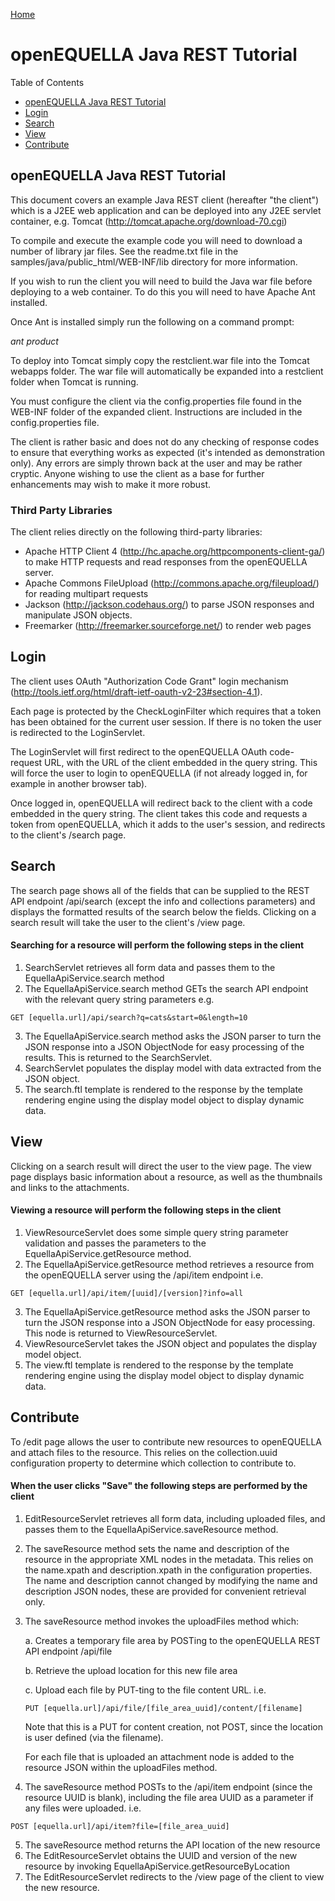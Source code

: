 [Home](https://equella.github.io/)

# openEQUELLA Java REST Tutorial

Table of Contents
* [openEQUELLA Java REST Tutorial](#openequella-java-rest-tutorial)
* [Login](#login)
* [Search](#search)
* [View](#view)
* [Contribute](#contribute)

## openEQUELLA Java REST Tutorial
This document covers an example Java REST client (hereafter "the client") which is a J2EE web application and can be deployed into any J2EE servlet container, e.g. Tomcat (<http://tomcat.apache.org/download-70.cgi>)

To compile and execute the example code you will need to download a number of library jar files. See the readme.txt file in the samples/java/public_html/WEB-INF/lib directory for more information.

If you wish to run the client you will need to build the Java war file before deploying to a web container. To do this you will need to have Apache Ant installed.

Once Ant is installed simply run the following on a command prompt:

*ant product*

To deploy into Tomcat simply copy the restclient.war file into the Tomcat webapps folder.  The war file will automatically be expanded into a restclient folder when Tomcat is running.

You must configure the client via the config.properties file found in the WEB-INF folder of the expanded client.  Instructions are included in the config.properties file.

The client is rather basic and does not do any checking of response codes to ensure that everything works as expected (it's intended as demonstration only).  Any errors are simply thrown back at the user and may be rather cryptic.  Anyone wishing to use the client as a base for further enhancements may wish to make it more robust.

### Third Party Libraries
The client relies directly on the following third-party libraries:
* Apache HTTP Client 4 (<http://hc.apache.org/httpcomponents-client-ga/>) to make HTTP requests and read responses from the openEQUELLA server.  
* Apache Commons FileUpload (<http://commons.apache.org/fileupload/>) for reading multipart requests
* Jackson (<http://jackson.codehaus.org/>) to parse JSON responses and manipulate JSON objects.
* Freemarker (<http://freemarker.sourceforge.net/>) to render web pages

## Login
The client uses OAuth "Authorization Code Grant" login mechanism (<http://tools.ietf.org/html/draft-ietf-oauth-v2-23#section-4.1>).

Each page is protected by the CheckLoginFilter which requires that a token has been obtained for the current user session. If there is no token the user is redirected to the LoginServlet.

The LoginServlet will first redirect to the openEQUELLA OAuth code-request URL, with the URL of the client embedded in the query string. This will force the user to login to openEQUELLA (if not already logged in, for example in another browser tab).

Once logged in, openEQUELLA will redirect back to the client with a code embedded in the query string. The client takes this code and requests a token from openEQUELLA, which it adds to the user's session, and redirects to the client's /search page.

## Search
The search page shows all of the fields that can be supplied to the REST API endpoint /api/search (except the info and collections parameters) and displays the formatted results of the search below the fields.  Clicking on a search result will take the user to the client's /view page.

#### Searching for a resource will perform the following steps in the client
1.  SearchServlet retrieves all form data and passes them to the EquellaApiService.search method
2.  The EquellaApiService.search method GETs the search API endpoint with the relevant query string parameters e.g.
 ```
 GET [equella.url]/api/search?q=cats&start=0&length=10
```
3.  The EquellaApiService.search method asks the JSON parser to turn the JSON response into a JSON ObjectNode for easy processing of the results.  This is returned to the SearchServlet.
4.  SearchServlet populates the display model with data extracted from the JSON object.
5.  The search.ftl template is rendered to the response by the template rendering engine using the display model object to display dynamic data.

## View
Clicking on a search result will direct the user to the view page. The view page displays basic information about a resource, as well as the thumbnails and links to the attachments.  

#### Viewing a resource will perform the following steps in the client

1.  ViewResourceServlet does some simple query string parameter validation and passes the parameters to the EquellaApiService.getResource method.
2.  The EquellaApiService.getResource method retrieves a resource from the openEQUELLA server using the /api/item endpoint i.e.
```
GET [equella.url]/api/item/[uuid]/[version]?info=all
```
3.  The EquellaApiService.getResource method asks the JSON parser to turn the JSON response into a JSON ObjectNode for easy processing.  This node is returned to ViewResourceServlet.
4.  ViewResourceServlet takes the JSON object and populates the display model object.
5.  The view.ftl template is rendered to the response by the template rendering engine using the display model object to display dynamic data.

## Contribute

To /edit page allows the user to contribute new resources to openEQUELLA and attach files to the resource.  This relies on the collection.uuid configuration property to determine which collection to contribute to.
#### When the user clicks "Save" the following steps are performed by the client

1.  EditResourceServlet retrieves all form data, including uploaded files, and passes them to the EquellaApiService.saveResource method.
2.  The saveResource method sets the name and description of the resource in the appropriate XML nodes in the metadata.  This relies on the name.xpath and description.xpath in the configuration properties.  The name and description cannot changed by modifying the name and description JSON nodes, these are provided for convenient retrieval only.
3.  The saveResource method invokes the uploadFiles method which:

    a.  Creates a temporary file area by POSTing to the openEQUELLA REST API endpoint /api/file

    b.  Retrieve the upload location for this new file area

    c.  Upload each file by PUT-ting to the file content URL.  i.e.
    ```
    PUT [equella.url]/api/file/[file_area_uuid]/content/[filename]  
    ```
    Note that this is a PUT for content creation, not POST, since the location is user defined (via the filename).

    For each file that is uploaded an attachment node is added to the resource JSON within the uploadFiles method.
4.  The saveResource method POSTs to the /api/item endpoint (since the resource UUID is blank), including the file area UUID as a parameter if any files were uploaded.  i.e.
```
POST [equella.url]/api/item?file=[file_area_uuid]
```
5.  The saveResource method returns the API location of the new resource
6.  The EditResourceServlet obtains the UUID and version of the new resource by invoking EquellaApiService.getResourceByLocation
7.  The EditResourceServlet redirects to the /view page of the client to view the new resource.
